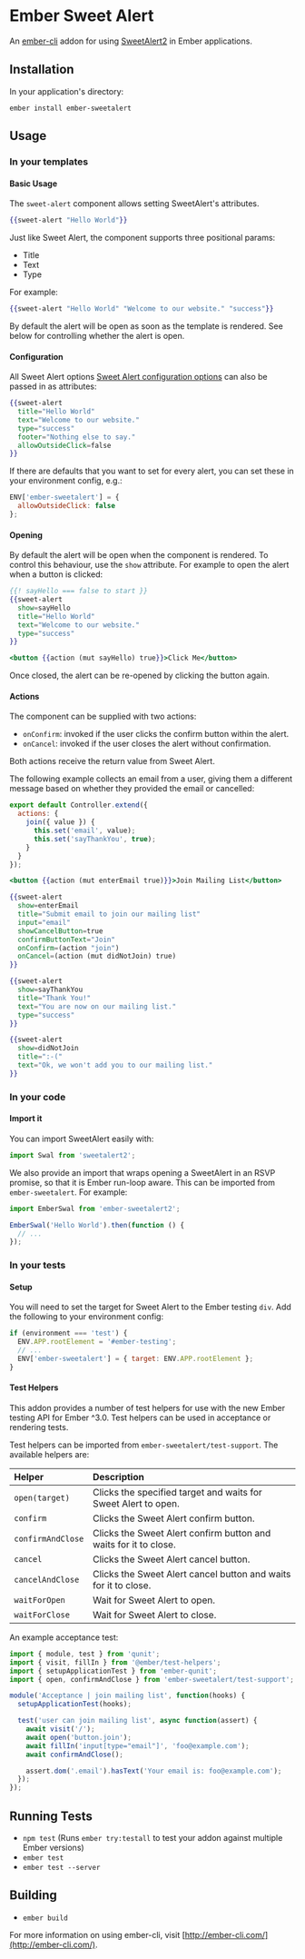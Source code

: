 # Ember Sweet Alert

An [ember-cli](http://www.ember-cli.com/) addon for using [SweetAlert2](https://limonte.github.io/sweetalert2/) in Ember applications.

## Installation

In your application's directory:

```
ember install ember-sweetalert
```

## Usage

### In your templates

#### Basic Usage

The `sweet-alert` component allows setting SweetAlert's attributes.

```hbs
{{sweet-alert "Hello World"}}
```

Just like Sweet Alert, the component supports three positional params:

- Title
- Text
- Type

For example:

```hbs
{{sweet-alert "Hello World" "Welcome to our website." "success"}}
```

By default the alert will be open as soon as the template is rendered. See below
for controlling whether the alert is open.

#### Configuration

All Sweet Alert options [Sweet Alert configuration options](https://sweetalert2.github.io/#configuration)
can also be passed in as attributes:

```hbs
{{sweet-alert
  title="Hello World"
  text="Welcome to our website."
  type="success"
  footer="Nothing else to say."
  allowOutsideClick=false
}}
```

If there are defaults that you want to set for every alert, you can set these
in your environment config, e.g.:

```js
ENV['ember-sweetalert'] = {
  allowOutsideClick: false
};
```

#### Opening

By default the alert will be open when the component is rendered. To control
this behaviour, use the `show` attribute. For example to open the alert when
a button is clicked:

```hbs
{{! sayHello === false to start }}
{{sweet-alert
  show=sayHello
  title="Hello World"
  text="Welcome to our website."
  type="success"
}}

<button {{action (mut sayHello) true}}>Click Me</button>
```

Once closed, the alert can be re-opened by clicking the button again.

#### Actions

The component can be supplied with two actions:

- `onConfirm`: invoked if the user clicks the confirm button within the alert.
- `onCancel`: invoked if the user closes the alert without confirmation.

Both actions receive the return value from Sweet Alert.

The following example collects an email from a user, giving them a different
message based on whether they provided the email or cancelled:

```js
export default Controller.extend({
  actions: {
    join({ value }) {
      this.set('email', value);
      this.set('sayThankYou', true);
    }
  }
});
```

```hbs
<button {{action (mut enterEmail true)}}>Join Mailing List</button>

{{sweet-alert
  show=enterEmail
  title="Submit email to join our mailing list"
  input="email"
  showCancelButton=true
  confirmButtonText="Join"
  onConfirm=(action "join")
  onCancel=(action (mut didNotJoin) true)
}}

{{sweet-alert
  show=sayThankYou
  title="Thank You!"
  text="You are now on our mailing list."
  type="success"
}}

{{sweet-alert
  show=didNotJoin
  title=":-("
  text="Ok, we won't add you to our mailing list."
}}
```

### In your code

#### Import it

You can import SweetAlert easily with:

```js
import Swal from 'sweetalert2';
```

We also provide an import that wraps opening a SweetAlert in an RSVP promise,
so that it is Ember run-loop aware. This can be imported from `ember-sweetalert`.
For example:

```js
import EmberSwal from 'ember-sweetalert2';

EmberSwal('Hello World').then(function () {
  // ...
});
```

### In your tests

#### Setup

You will need to set the target for Sweet Alert to the Ember testing `div`.
Add the following to your environment config:

```js
if (environment === 'test') {
  ENV.APP.rootElement = '#ember-testing';
  // ...
  ENV['ember-sweetalert'] = { target: ENV.APP.rootElement };
}
```

#### Test Helpers

This addon provides a number of test helpers for use with the new Ember testing
API for Ember ^3.0. Test helpers can be used in acceptance or rendering tests.

Test helpers can be imported from `ember-sweetalert/test-support`. The
available helpers are:

| Helper | Description |
| :--- | :--- |
| `open(target)` | Clicks the specified target and waits for Sweet Alert to open. |
| `confirm` | Clicks the Sweet Alert confirm button. |
| `confirmAndClose` | Clicks the Sweet Alert confirm button and waits for it to close. |
| `cancel` | Clicks the Sweet Alert cancel button. |
| `cancelAndClose` | Clicks the Sweet Alert cancel button and waits for it to close. |
| `waitForOpen` | Wait for Sweet Alert to open. |
| `waitForClose` | Wait for Sweet Alert to close. |

An example acceptance test:

```js
import { module, test } from 'qunit';
import { visit, fillIn } from '@ember/test-helpers';
import { setupApplicationTest } from 'ember-qunit';
import { open, confirmAndClose } from 'ember-sweetalert/test-support';

module('Acceptance | join mailing list', function(hooks) {
  setupApplicationTest(hooks);

  test('user can join mailing list', async function(assert) {
    await visit('/');
    await open('button.join');
    await fillIn('input[type="email"]', 'foo@example.com');
    await confirmAndClose();

    assert.dom('.email').hasText('Your email is: foo@example.com');
  });
});
```

## Running Tests

* `npm test` (Runs `ember try:testall` to test your addon against multiple Ember versions)
* `ember test`
* `ember test --server`

## Building

* `ember build`

For more information on using ember-cli, visit [http://ember-cli.com/](http://ember-cli.com/).
